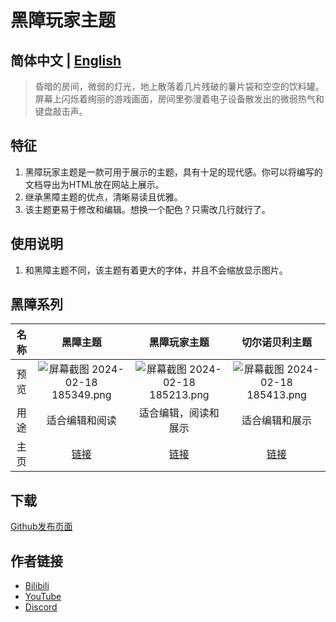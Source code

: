 # 黑障玩家主题

## 简体中文 | [English](/typora_theme_blackout/en/blackoutgamer)

> 昏暗的房间，微弱的灯光，地上散落着几片残破的薯片袋和空空的饮料罐。屏幕上闪烁着绚丽的游戏画面，房间里弥漫着电子设备散发出的微弱热气和键盘敲击声。

## 特征

1. 黑障玩家主题是一款可用于展示的主题，具有十足的现代感。你可以将编写的文档导出为HTML放在网站上展示。
1. 继承黑障主题的优点，清晰易读且优雅。
1. 该主题更易于修改和编辑。想换一个配色？只需改几行就行了。

## 使用说明

1. 和黑障主题不同，该主题有着更大的字体，并且不会缩放显示图片。

## 黑障系列

| 名称 |                            黑障主题                            |                          黑障玩家主题                          |                        切尔诺贝利主题                        |
| :--: | :----------------------------------------------------------: | :----------------------------------------------------------: | :----------------------------------------------------------: |
| 预览 | ![屏幕截图 2024-02-18 185349.png](https://s2.loli.net/2024/02/18/fCkNEgublK8W4US.png) | ![屏幕截图 2024-02-18 185213.png](https://s2.loli.net/2024/02/18/4BFod6tCbnZRia7.png) | ![屏幕截图 2024-02-18 185413.png](https://s2.loli.net/2024/02/18/oNPgzh24mqs1caM.png) |
| 用途 |                        适合编辑和阅读                        |                     适合编辑，阅读和展示                     |                        适合编辑和展示                        |
| 主页 |                [链接](/typora_theme_blackout/zh/)                |           [链接](/typora_theme_blackout/zh/blackoutgamer)            |           [链接](/typora_theme_blackout/zh/chernobyl)            |

## 下载

[Github发布页面](https://github.com/obscurefreeman/typora_theme_blackout/releases)

## 作者链接

- [Bilibili](https://space.bilibili.com/523837807)
- [YouTube](https://www.youtube.com/channel/UCw_S5zgJ6ikGSXtFeAvVK8Q)
- [Discord](https://discord.gg/zbX7nQa8xF)
